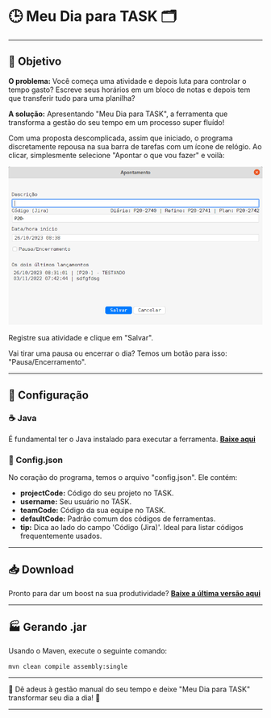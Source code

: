 # 🕒 Meu Dia para TASK 🗂️

---

## 🎯 Objetivo

**O problema:**
Você começa uma atividade e depois luta para controlar o tempo gasto? Escreve seus horários em um bloco de notas e depois tem que transferir tudo para uma planilha?

**A solução:**
Apresentando "Meu Dia para TASK", a ferramenta que transforma a gestão do seu tempo em um processo super fluído!

Com uma proposta descomplicada, assim que iniciado, o programa discretamente repousa na sua barra de tarefas com um ícone de relógio. Ao clicar, simplesmente selecione "Apontar o que vou fazer" e voilà:

![Tela do Programa](src/main/resources/img.png)

Registre sua atividade e clique em "Salvar".

Vai tirar uma pausa ou encerrar o dia? Temos um botão para isso: "Pausa/Encerramento".

---

## 🚀 Configuração

### ☕ Java
É fundamental ter o Java instalado para executar a ferramenta.
[**Baixe aqui**](https://www.java.com/pt-BR/download/manual.jsp)

### 🔧 Config.json
No coração do programa, temos o arquivo "config.json". Ele contém:

- **projectCode:** Código do seu projeto no TASK.
- **username:** Seu usuário no TASK.
- **teamCode:** Código da sua equipe no TASK.
- **defaultCode:** Padrão comum dos códigos de ferramentas.
- **tip:** Dica ao lado do campo 'Código (Jira)'. Ideal para listar códigos frequentemente usados.

---

## 📥 Download

Pronto para dar um boost na sua produtividade?
[**Baixe a última versão aqui**](https://github.com/luis-olivetti/meu-dia-para-task/releases)

---

## 🏭 Gerando .jar

Usando o Maven, execute o seguinte comando: 

```shell
mvn clean compile assembly:single
```
---

🌟 Dê adeus à gestão manual do seu tempo e deixe "Meu Dia para TASK" transformar seu dia a dia! 🌟

---